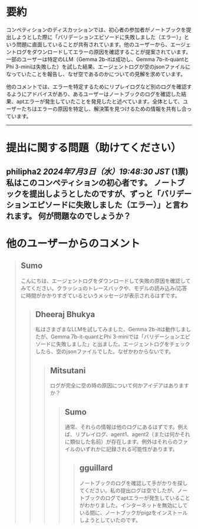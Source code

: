 # 要約 
コンペティションのディスカッションでは、初心者の参加者がノートブックを提出しようとした際に「バリデーションエピソードに失敗しました（エラー）」という問題に直面していることが共有されています。他のユーザーから、エージェントログをダウンロードしてエラーの原因を確認することが提案されています。一部のユーザーは特定のLLM（Gemma 2b-itは成功し、Gemma 7b-it-quantとPhi 3-miniは失敗した）を試した結果、エージェントログが空のjsonファイルになっていたことを報告し、なぜ空であるのかについての見解を求めています。

他のコメントでは、エラーを特定するためにリプレイログなど別のログを確認するようにアドバイスがあり、あるユーザーはノートブックのログを確認した結果、aptエラーが発生していたことを発見したと述べています。全体として、ユーザーたちはエラーの原因を特定し、解決策を見つけるための情報を共有し合っています。

---
# 提出に関する問題（助けてください）
**philipha2** *2024年7月3日（水）19:48:30 JST* (1票)
私はこのコンペティションの初心者です。
ノートブックを提出しようとしたのですが、ずっと「バリデーションエピソードに失敗しました（エラー）」と言われます。
何が問題なのでしょうか？
---
# 他のユーザーからのコメント
> ## Sumo
> 
> こんにちは、エージェントログをダウンロードして失敗の原因を確認してみてください。クラッシュのトレースバックや、モデルの読み込み/応答に時間がかかりすぎているというメッセージが表示されるはずです。
> 
> > ## Dheeraj Bhukya
> > 
> > 私はさまざまなLLMを試してみました、Gemma 2b-itは動作しましたが、Gemma 7b-it-quantとPhi 3-miniでは「バリデーションエピソードに失敗しました」と出ました。エージェントログをチェックしたら、空のjsonファイルでした。なぜかわからないです。
> > 
> > > ## Mitsutani
> > > 
> > > ログが完全に空の時の原因について何かアイデアはありますか？
> > > 
> > > > ## Sumo
> > > > 
> > > > 通常、それらの情報は他のログにあるはずです。例えば、リプレイログ、agent1、agent2（または何かそれに類似した名前）が存在します。例外はそれらのファイルのいずれかに記録される可能性があります。
> > > > 
> > > > > ## gguillard
> > > > > 
> > > > > ノートブックのログを確認して手がかりを探してください。私の提出ログは空でしたが、ノートブックのログでaptエラーが発生していることがわかりました。インターネットを無効にしている間に、ノートブックがpigzをインストールしようとしていたのです。
